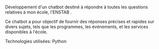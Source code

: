 Développement d'un chatbot destiné à répondre à toutes les questions relatives à mon école, l'ENSTAB .



Ce chatbot a pour objectif de fournir des réponses précises et rapides sur divers sujets, tels que les programmes, les événements, et les services disponibles à l'école.



Technologies utilisées: Python 
